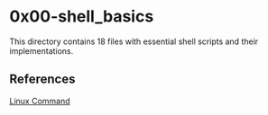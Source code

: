 # 0x00-shell_basics
This directory contains 18 files with essential shell scripts and their implementations.

## References
[Linux Command](http://linuxcommand.org/index.php)

